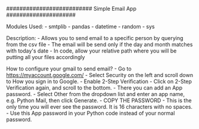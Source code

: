 ########################## Simple Email App #####################

Modules Used:
    - smtplib
    - pandas
    - datetime
    - random
    - sys

Description:
    - Allows you to send email to a specific person by querying from the csv file
    - The email will be send only if the day and month matches with today's date
    - In code, allow your relative path where you will be putting all your files accordingly

How to configure your gmail to send email?
    - Go to https://myaccount.google.com/
    - Select Security on the left and scroll down to How you sign in to Google.
    - Enable 2-Step Verification
    - Click on 2-Step Verification again, and scroll to the bottom.
    - There you can add an App password.
    - Select Other from the dropdown list and enter an app name, e.g. Python Mail, then click Generate.
    - COPY THE PASSWORD - This is the only time you will ever see the password. It is 16 characters with no spaces.
    - Use this App password in your Python code instead of your normal password.